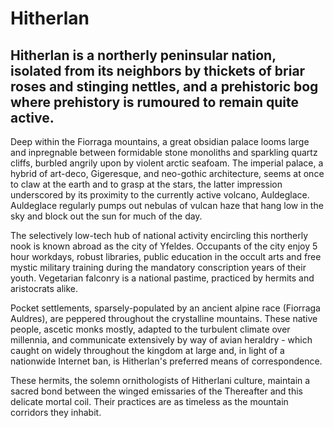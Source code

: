 # Hitherlan
## Hitherlan is a northerly peninsular nation, isolated from its neighbors by thickets of briar roses and stinging nettles, and a prehistoric bog where prehistory is rumoured to remain quite active.

Deep within the Fiorraga mountains, a great obsidian palace looms large and inpregnable between formidable stone monoliths and sparkling quartz cliffs, burbled angrily upon by violent arctic seafoam. The imperial palace, a hybrid of art-deco, Gigeresque, and neo-gothic architecture, seems at once to claw at the earth and to grasp at the stars, the latter impression underscored by its proximity to the currently active volcano, Auldeglace. Auldeglace regularly pumps out nebulas of vulcan haze that hang low in the sky and block out the sun for much of the day.

The selectively low-tech hub of national activity encircling this northerly nook is known abroad as the city of Yfeldes. Occupants of the city enjoy 5 hour workdays, robust libraries, public education in the occult arts and free mystic military training during the mandatory conscription years of their youth. Vegetarian falconry is a national pastime, practiced by hermits and aristocrats alike.

Pocket settlements, sparsely-populated by an ancient alpine race (Fiorraga Auldres), are peppered throughout the crystalline mountains. These native people, ascetic monks mostly, adapted to the turbulent climate over millennia, and communicate extensively by way of avian heraldry - which caught on widely throughout the kingdom at large and, in light of a nationwide Internet ban, is Hitherlan's preferred means of correspondence. 

These hermits, the solemn ornithologists of Hitherlani culture, maintain a sacred bond between the winged emissaries of the Thereafter and this delicate mortal coil. Their practices are as timeless as the mountain corridors they inhabit.
